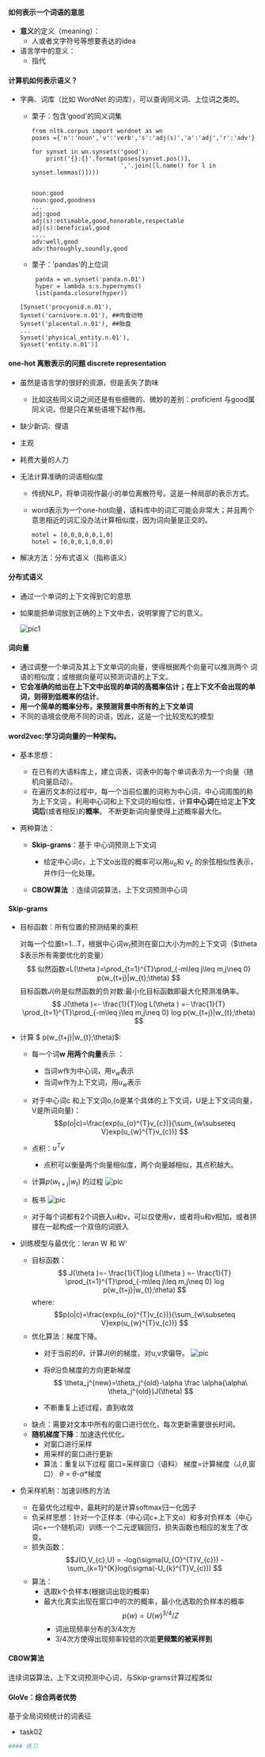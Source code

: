 #### 如何表示一个词语的意思 

   - **意义**的定义（meaning）：
     - 人或者文字符号等想要表达的idea
   - 语言学中的意义：
     - 指代

#### 计算机如何表示语义？

   - 字典、词库（比如 WordNet 的词库），可以查询同义词、上位词之类的。

     - 栗子：包含‘good'的同义词集

       ```
       from nltk.corpus import wordnet as wn 
       poses ={'n':'noun','v':'verb','s':'adj(s)','a':'adj','r':'adv'}
       
       for synset in wn.synsets('good'):
           print('{}:{}'.format(poses[synset.pos()],
                                ','.join([l.name() for l in synset.lemmas()])))
                                
       ```
           noun:good
           noun:good,goodness
           ...
           adj:good
           adj(s):estimable,good,honorable,respectable
           adj(s):beneficial,good
           ....
           adv:well,good
           adv:thoroughly,soundly,good
       
     - 栗子：’pandas'的上位词

       ```
        panda = wn.synset('panda.n.01')
        hyper = lambda s:s.hypernyms()
        list(panda.closure(hyper))
       ```
      ```
      [Synset('procyonid.n.01'),
      Synset('carnivore.n.01'), ##肉食动物
      Synset('placental.n.01'), ##胎盘
      ...
      Synset('physical_entity.n.01'),
      Synset('entity.n.01')]
      ```


####  one-hot 离散表示的问题 discrete representation

   - 虽然是语言学的很好的资源，但是丢失了韵味
     - 比如这些同义词之间还是有些细微的、微妙的差别：proficient 与good属同义词，但是只在某些语境下起作用。

   - 缺少新词、俚语

   - 主观

   - 耗费大量的人力

   - 无法计算准确的词语相似度

     - 传统NLP，将单词视作最小的单位离散符号。这是一种局部的表示方式。

     - word表示为一个one-hot向量，语料库中的词汇可能会非常大；并且两个意思相近的词汇没办法计算相似度，因为词向量是正交的。

       ```
       motel = [0,0,0,0,0,1,0]
       hotel = [0,0,0,1,0,0,0]
       ```

   - 	解决方法：分布式语义（指称语义） 

<!-- #region -->
####  分布式语义 

   - 通过一个单词的上下文得到它的意思

   - 如果能把单词放到正确的上下文中去，说明掌握了它的意义。

     ![pic1](pic/1.png)

####  词向量

   - 通过调整一个单词及其上下文单词的向量，使得根据两个向量可以推测两个 词语的相似度；或根据向量可以预测词语的上下文。
   - **它会准确的给出在上下文中出现的单词的高概率估计；在上下文不会出现的单词，则得到低概率的估计**。
   - **用一个简单的概率分布，来预测背景中所有的上下文单词**
   - 不同的语境会使用不同的词语，因此，这是一个比较宽松的模型

####  word2vec:学习词向量的一种架构。

   - 基本思想：

     - 在已有的大语料库上，建立词表，词表中的每个单词表示为一个向量（随机向量启动）。
     - 在遍历文本的过程中，每一个当前位置的词称为中心词，中心词周围的称为上下文词 。利用中心词和上下文词的相似性，计算**中心词**在给定**上下文词后**(或者相反)的**概率**。 不断更新词向量使得上述概率最大化。

   - 两种算法：

     - **Skip-grams**：基于 中心词预测上下文词

       - 给定中心词c，上下文o出现的概率可以用$u_{o}$和 $v_{c}$ 的余弦相似性表示，并作归一化处理。
     - **CBOW算法** ：连续词袋算法，上下文词预测中心词

####  **Skip-grams**
   - 目标函数：所有位置的预测结果的乘积

     对每一个位置t=1...T，根据中心词$w_{t}$预测在窗口大小为m的上下文词（$\theta $表示所有需要优化的变量）
     $$ 似然函数=L(\theta )=\prod_{t=1}^{T}\prod_{-m\leq j\leq m,j\neq 0}  p(w_{t+j}|w_{t};\theta) $$
     目标函数$J(\theta)$是似然函数的负对数:最小化目标函数即最大化预测准确率。
      $$ J(\theta )=- \frac{1}{T}log L(\theta ) =- \frac{1}{T} \prod_{t=1}^{T}\prod_{-m\leq j\leq m,j\neq 0}  log p(w_{t+j}|w_{t};\theta) $$


- 计算 $ p(w_{t+j}|w_{t};\theta)$:
    - 每一个词**w 用两个向量**表示 ：
        - 当词w作为中心词，用$v_{w}$表示
        - 当词w作为上下文词，用$u_{w}$表示
    - 对于中心词c 和上下文词o,(o是某个具体的上下文词，U是上下文词向量，V是所词向量)：
        $$p(o|c)=\frac{exp(u_{o}^{T}v_{c})}{\sum_{w\subseteq V}exp(u_{w}^{T}v_{c})} $$
    - 点积：$u^{T}v$
         - 点积可以衡量两个向量相似度，两个向量越相似，其点积越大。
    - 计算$p(w_{t+j}|w_{t})$ 的过程
    ![pic](pic/3.png)
    - 板书
    ![pic](pic/2.png)
    
    - 对于每个词都有2个词嵌入u和v，可以仅使用v，或者将u和v相加，或者拼接在一起构成一个双倍的词嵌入


- 训练模型与最优化：leran W 和 W'
    - 目标函数：
    $$ J(\theta )=- \frac{1}{T}log L(\theta ) =- \frac{1}{T} \prod_{t=1}^{T}\prod_{-m\leq j\leq m,j\neq 0}  log p(w_{t+j}|w_{t};\theta) $$
   where:
    $$p(o|c)=\frac{exp(u_{o}^{T}v_{c})}{\sum_{w\subseteq V}exp(u_{w}^{T}v_{c})} 
    $$
    - 优化算法：梯度下降。
        - 对于当前的$\theta$，计算$J(\theta)$的梯度。对u,v求偏导。
        ![pic](pic/4.jpg)
        
        - 将$\theta$沿负梯度的方向更新梯度
          $$  \theta_j^{new}=\theta_j^{old}-\alpha \frac \alpha{\alpha\  \theta_j^{old}}J(\theta)
  $$
        - 不断重复上述过程，直到收敛 
    - 缺点：需要对文本中所有的窗口进行优化，每次更新需要很长时间。
    - **随机梯度下降**：加速迭代优化。
        - 对窗口进行采样
        - 用采样的窗口进行更新
        - 算法：重复以下过程
            窗口=采样窗口（语料）
            梯度=计算梯度（J,$\theta$,窗口）
            $\theta$ = $\theta$-$\alpha$*梯度
   
   
- 负采样机制：加速训练的方法
   - 在最优化过程中，最耗时的是计算softmax归一化因子
   - 负采样思想：针对一个正样本（中心词c+上下文o）和多对负样本（中心词c+一个随机词）训练一个二元逻辑回归，损失函数也相应的发生了改变。
   - 损失函数：
   $$J(O,V_{c},U) = -log(\sigma(U_{O}^{T}V_{c})) - \sum_{k=1}^{K}log(\sigma(-U_{k}^{T}V_{c}))  $$
   - 算法：
       - 选取k个负样本(根据词出现的概率)
       - 最大化真实出现在窗口中的次的概率，最小化选取的负样本的概率
       $$ p(w)=U(w)^{3/4}/Z $$
           - 词出现频率分布的3/4次方
           - 3/4次方使得出现频率较低的次能**更频繁的被采样到**
   
    
<!-- #endregion -->

#### **CBOW算法**
连续词袋算法，上下文词预测中心词，与Skip-grams计算过程类似


#### GloVe：综合两者优势
基于全局词频统计的词表征
- task02 

```python
#### 练习 
```
